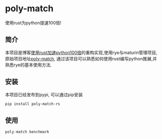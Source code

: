 # poly-match
使用rust为python提速100倍!

## 简介
本项目是博客[使用rust加速python100倍](https://ohadravid.github.io/posts/2023-03-rusty-python/)的重构实现,使用rye与maturin管理项目,原始项目地址[poly-match](https://github.com/ohadravid/poly-match), 通过该项目可以熟悉如何使用rust编写python推展,并熟悉rye的基本使用方法.



## 安装
本项目已经发布到pypi, 可以通过pip安装
```bash
pip install poly-match-rs
```

## 使用
```python
poly-match benchmark
```

